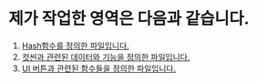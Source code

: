 # 제가 작업한 영역은 다음과 같습니다.

1. [Hash함수를 정의한 파일입니다.](https://github.com/ksc0116/Stresh/blob/main/Stresh_Solution/Strash/MyHash.h)
2. [컷씬과 관련된 데이터와 기능을 정의한 파일입니다.](https://github.com/ksc0116/Stresh/blob/main/Stresh_Solution/Strash/Cutscene.h)
3. [UI 버튼과 관련된 함수들을 정의한 파일입니다.](https://github.com/ksc0116/Stresh/blob/main/Stresh_Solution/Strash/UIButton.h)
